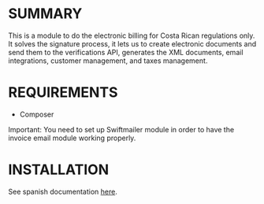 # SUMMARY

This is a module to do the electronic billing for Costa Rican regulations only.
It solves the signature process, it lets us to create electronic documents and 
send them to the verifications API, generates the XML documents, 
email integrations, customer management, and taxes management. 

# REQUIREMENTS

* Composer

Important: You need to set up Swiftmailer module in order to have the invoice email module working properly.

# INSTALLATION

See spanish documentation
[here](https://docs.google.com/document/d/1SNvUe5eaaEs76PW49B9JeJ-v2NW09Kf-aqb1LaPj9yE/edit?usp=sharing).
